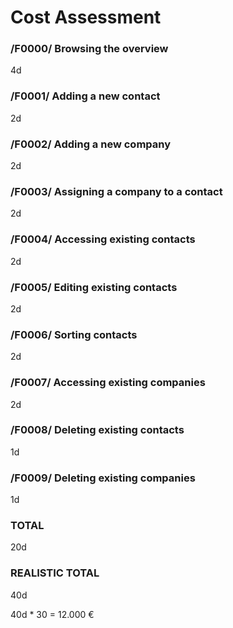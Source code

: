 # Cost Assessment

### /F0000/ Browsing the overview
4d
### /F0001/ Adding a new contact
2d
### /F0002/ Adding a new company
2d
### /F0003/ Assigning a company to a contact
2d
### /F0004/ Accessing existing contacts
2d
### /F0005/ Editing existing contacts
2d
### /F0006/ Sorting contacts
2d
### /F0007/ Accessing existing companies
2d
### /F0008/ Deleting existing contacts
1d
### /F0009/ Deleting existing companies
1d

### TOTAL
20d

### REALISTIC TOTAL
40d

40d * 30 = 12.000 €